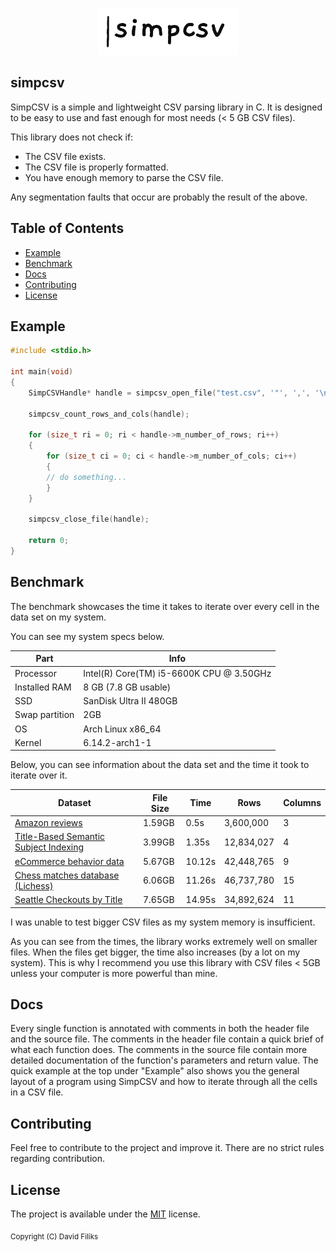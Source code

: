 <p align="center">
  <img height="75" src="assets/logo.png" alt="simpcsv"/>
</p>

## simpcsv

SimpCSV is a simple and lightweight CSV parsing library in C. It is designed to be easy to use and fast enough for most needs (< 5 GB CSV files).

This library does not check if:
- The CSV file exists.
- The CSV file is properly formatted.
- You have enough memory to parse the CSV file.

Any segmentation faults that occur are probably the result of the above.

## Table of Contents

*    [Example](#example)
*    [Benchmark](#benchmark)
*    [Docs](#docs)
*    [Contributing](#contributing)
*    [License](#license)

## Example

```c
#include <stdio.h>

int main(void)
{
    SimpCSVHandle* handle = simpcsv_open_file("test.csv", '"', ',', '\n');

    simpcsv_count_rows_and_cols(handle);

    for (size_t ri = 0; ri < handle->m_number_of_rows; ri++)
    {
        for (size_t ci = 0; ci < handle->m_number_of_cols; ci++)
        {
        // do something...
        }
    }

    simpcsv_close_file(handle);

    return 0;
}
```

## Benchmark
The benchmark showcases the time it takes to iterate over every cell in the data set on my system.

You can see my system specs below.

| Part            | Info                                      |
| --------------- | ----------------------------------------- |
| Processor       | Intel(R) Core(TM) i5-6600K CPU @ 3.50GHz  |
| Installed RAM   | 8 GB (7.8 GB usable)                      |
| SSD             | SanDisk Ultra II 480GB                    |
| Swap partition  | 2GB                                       |
| OS              | Arch Linux x86_64                         |
| Kernel          | 6.14.2-arch1-1                            |

Below, you can see information about the data set and the time it took to iterate over it.

| Dataset                                                                                                                                                                      | File Size | Time   | Rows       | Columns |
| ---------------------------------------------------------------------------------------------------------------------------------------------------------------------------- | --------- | ------ | ---------- | ------- |
| [Amazon reviews](https://www.kaggle.com/datasets/kritanjalijain/amazon-reviews?select=train.csv)                                                                             | 1.59GB    | 0.5s   | 3,600,000  | 3       |
| [Title-Based Semantic Subject Indexing](https://www.kaggle.com/datasets/hsrobo/titlebased-semantic-subject-indexing?select=pubmed.csv)                                       | 3.99GB    | 1.35s  | 12,834,027 | 4       |
| [eCommerce behavior data](https://www.kaggle.com/datasets/mkechinov/ecommerce-behavior-data-from-multi-category-store?select=2019-Oct.csv)                                   | 5.67GB    | 10.12s | 42,448,765 | 9       |
| [Chess matches database (Lichess)](https://www.kaggle.com/datasets/aharon1377/lichess-games-played-in-the-first-trimester-2020?select=lichess_db_standard_rated_2020-01.csv) | 6.06GB    | 11.26s | 46,737,780 | 15      |
| [Seattle Checkouts by Title](https://www.kaggle.com/datasets/city-of-seattle/seattle-checkouts-by-title?select=checkouts-by-title.csv)                                       | 7.65GB    | 14.95s | 34,892,624 | 11      |

I was unable to test bigger CSV files as my system memory is insufficient.

As you can see from the times, the library works extremely well on smaller files.
When the files get bigger, the time also increases (by a lot on my system).
This is why I recommend you use this library with CSV files < 5GB unless your computer is more powerful than mine.

## Docs
Every single function is annotated with comments in both the header file and the source file. The comments in the header file contain a quick brief of what each function does. The comments in the source file
contain more detailed documentation of the function's parameters and return value. The quick example at the top under "Example" also shows you the general layout of a program using SimpCSV and how to iterate through all the cells in a CSV file.

## Contributing
Feel free to contribute to the project and improve it. There are no strict rules regarding contribution.

## License
The project is available under the [MIT](https://opensource.org/licenses/MIT) license.

<sub> Copyright (C) David Filiks </sub>
